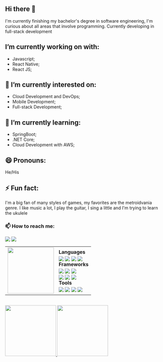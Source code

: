 ## Hi there 👋

I'm currently finishing my bachelor's degree in software engineering, I'm curious about all areas that involve programming. Currently developing in full-stack development

## I’m currently working on with:
 - Javascript;
 - React Native;
 - React JS;

## 🔭 I’m currently interested on:
 - Cloud Development and DevOps;
 - Mobile Development;
 - Full-stack Development;

## 🌱 I’m currently learning:
 - SpringBoot;
 - .NET Core;
 - Cloud Development with AWS;

## 😄 Pronouns: 
  He/His
  
## ⚡ Fun fact:
I'm a big fan of many styles of games, my favorites are the metroidvania genre. I like music a lot, I play the guitar, I sing a little and I'm trying to learn the ukulele

### 📫 How to reach me:
<a href="https://www.linkedin.com/in/denniel-william/"><img align="center" src="https://img.shields.io/badge/linkedin-%230077B5.svg?style=for-the-badge&logo=linkedin&logoColor=white"></a>
<a href="mailto:dennielwilliamr.email@gmail.com"><img align="center" src="https://img.shields.io/badge/Gmail-D14836?style=for-the-badge&logo=gmail&logoColor=white"></a><br>

<table>
  <tr>
    <td>
      <img align="center" src="https://media.tenor.com/JWv5xOZxddUAAAAC/spiderverse-spiderpunk.gif" width="150">
    </td>
    <td>
      <b>Languages</b>
      <br>
      <img align="center"src="https://img.shields.io/badge/python-3776AB.svg?style=for-the-badge&logo=python&logoColor=white">
      <img align="center"src="https://img.shields.io/badge/java-ECD53F.svg?style=for-the-badge&logoColor=white">
      <img align="center"src="https://img.shields.io/badge/javascript-%23323330.svg?style=for-the-badge&logo=javascript&logoColor=%23F7DF1E">
      <img align="center"src="https://img.shields.io/badge/mysql-%2300f.svg?style=for-the-badge&logo=mysql&logoColor=white">
      <br>
      <b>Frameworks</b>
      <br>
      <img align="center"src="https://img.shields.io/badge/node.js-6DA55F?style=for-the-badge&logo=node.js&logoColor=white">
      <img align="center"src="https://img.shields.io/badge/react-%2320232a.svg?style=for-the-badge&logo=react&logoColor=%2361DAFB">
      <img align="center"src="https://img.shields.io/badge/react_native-%2320232a.svg?style=for-the-badge&logo=react&logoColor=%2361DAFB"><br>
      <img align="center"src="https://img.shields.io/badge/dotnet-512BD4?style=for-the-badge&logo=dotnet&logoColor=white">
      <img align="center"src="https://img.shields.io/badge/springboot-6DB33F?style=for-the-badge&logo=springboot&logoColor=white">
      <img align="center"src="https://img.shields.io/badge/expo-1C1E24?style=for-the-badge&logo=expo&logoColor=#D04A37">
      <br>
      <b>Tools</b>
      <br>
      <img align="center"src="https://img.shields.io/badge/docker-%230db7ed.svg?style=for-the-badge&logo=docker&logoColor=white">
      <img align="center"src="https://img.shields.io/badge/git-%23F05033.svg?style=for-the-badge&logo=git&logoColor=white">
      <img align="center"src="https://img.shields.io/badge/Insomnia-black?style=for-the-badge&logo=insomnia&logoColor=5849BE">
      <img align="center"src="https://img.shields.io/badge/Visual%20Studio%20Code-0078d7.svg?style=for-the-badge&logo=visual-studio-code&logoColor=white"></td>
    </tr>
 </table>
<br>
<div style="display: inline-block">
  <a href="https://github.com/Denniel-sudo">
  <img height="165em" src="https://github-readme-stats.vercel.app/api?username=Denniel-sudo&show_icons=true&theme=radical&include_all_commits=true&count_private=true"/>
  <img height="165em" src="https://github-readme-stats.vercel.app/api/top-langs/?username=Denniel-sudo&layout=compact&langs_count=7&theme=radical"/>
</div>

<!--
- 👯 I’m looking to collaborate on ...
- 💬 Ask me about ...
- 🤔 I’m looking for help with ...
-->
